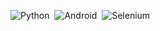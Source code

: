 ![Python](https://img.shields.io/badge/-Python-FC6D26?style=flat&logo=Python)&nbsp;
![Android](http://img.shields.io/badge/-Android-3DDC84?style=flat-square&logo=android&logoColor=ffffff)&nbsp;
![Selenium](https://img.shields.io/badge/-Selenium-FFFFFF?style=flat&logo=Selenium)&nbsp;
